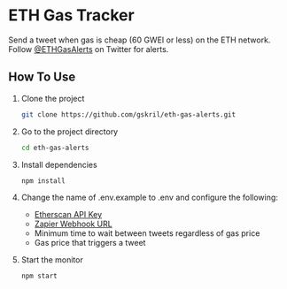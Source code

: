 # ETH Gas Tracker

Send a tweet when gas is cheap (60 GWEI or less) on the ETH network.  
Follow [@ETHGasAlerts](https://twitter.com/ETHGasAlerts) on Twitter for alerts.

## How To Use
1. Clone the project
	```bash
	git clone https://github.com/gskril/eth-gas-alerts.git
	```

2. Go to the project directory
	```bash
	cd eth-gas-alerts
	```

3. Install dependencies
	```bash
	npm install
	```

4. Change the name of .env.example to .env and configure the following:
    - [Etherscan API Key](https://docs.etherscan.io/getting-started/creating-an-account)
    - [Zapier Webhook URL](https://zapier.com/shared/787474b6f8cca2ea9df23b95324318704cbbd0e4)
	- Minimum time to wait between tweets regardless of gas price
	- Gas price that triggers a tweet

5. Start the monitor
	```bash
	npm start
	```